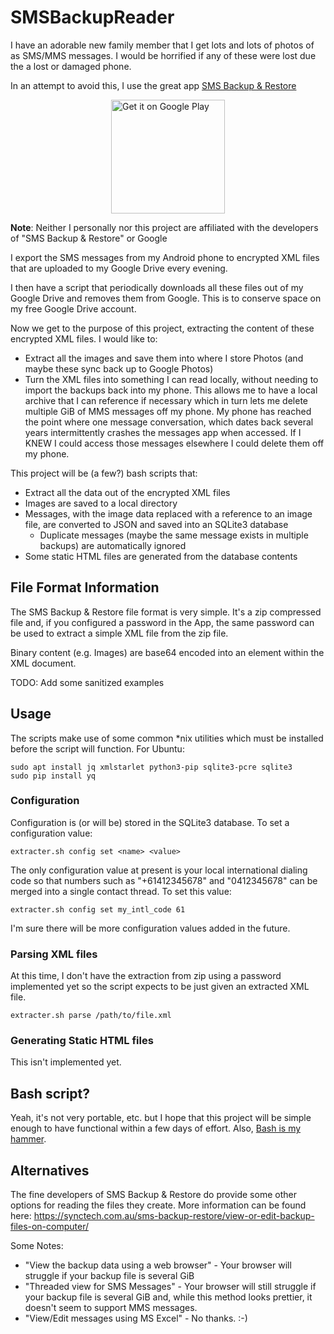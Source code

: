 # SMSBackupReader
I have an adorable new family member that I get lots and lots of photos of as
SMS/MMS messages.  I would be horrified if any of these were lost due the a lost
or damaged phone.

In an attempt to avoid this, I use the great app [SMS Backup & Restore](https://play.google.com/store/apps/details?id=com.riteshsahu.SMSBackupRestore&hl=en_AU&gl=US&pcampaignid=pcampaignidMKT-Other-global-all-co-prtnr-py-PartBadge-Mar2515-1)

<a href='https://play.google.com/store/apps/details?id=com.riteshsahu.SMSBackupRestore&hl=en_AU&gl=US&pcampaignid=pcampaignidMKT-Other-global-all-co-prtnr-py-PartBadge-Mar2515-1'><img alt='Get it on Google Play' src='https://play.google.com/intl/en_us/badges/static/images/badges/en_badge_web_generic.png' style='width: 13em; display: block; margin-left: auto; margin-right: auto;' /></a>

**Note**: Neither I personally nor this project are affiliated with the
developers of "SMS Backup & Restore" or Google

I export the SMS messages from my Android phone to encrypted XML files that are
uploaded to my Google Drive every evening.

I then have a script that periodically downloads all these files out of my
Google Drive and removes them from Google.  This is to conserve space on my free
Google Drive account.

Now we get to the purpose of this project, extracting the content of these
encrypted XML files.  I would like to:
* Extract all the images and save them into where I store Photos (and maybe
  these sync back up to Google Photos)
* Turn the XML files into something I can read locally, without needing to
  import the backups back into my phone.  This allows me to have a local archive
  that I can reference if necessary which in turn lets me delete multiple GiB of
  MMS messages off my phone.  My phone has reached the point where one message
  conversation, which dates back several years intermittently crashes the
  messages app when accessed.  If I KNEW I could access those messages elsewhere
  I could delete them off my phone.

This project will be (a few?) bash scripts that:
* Extract all the data out of the encrypted XML files
* Images are saved to a local directory
* Messages, with the image data replaced with a reference to an image file, are
  converted to JSON and saved into an SQLite3 database
  * Duplicate messages (maybe the same message exists in multiple backups) are
    automatically ignored
* Some static HTML files are generated from the database contents

## File Format Information
The SMS Backup & Restore file format is very simple.  It's a zip compressed file
and, if you configured a password in the App, the same password can be used to
extract a simple XML file from the zip file.

Binary content (e.g. Images) are base64 encoded into an element within the XML
document.

TODO: Add some sanitized examples

## Usage
The scripts make use of some common *nix utilities which must be installed
before the script will function.  For Ubuntu:
```
sudo apt install jq xmlstarlet python3-pip sqlite3-pcre sqlite3
sudo pip install yq
```

### Configuration
Configuration is (or will be) stored in the SQLite3 database.  To set a
configuration value:
```
extracter.sh config set <name> <value>
```

The only configuration value at present is your local international dialing code
so that numbers such as "+61412345678" and "0412345678" can be merged into a
single contact thread.  To set this value:
```
extracter.sh config set my_intl_code 61
```

I'm sure there will be more configuration values added in the future.

### Parsing XML files
At this time, I don't have the extraction from zip using a password implemented
yet so the script expects to be just given an extracted XML file.
```
extracter.sh parse /path/to/file.xml
```

### Generating Static HTML files
This isn't implemented yet.

## Bash script?
Yeah, it's not very portable, etc. but I hope that this project will be simple
enough to have functional within a few days of effort.  Also,
[Bash is my hammer](https://en.wikipedia.org/wiki/Law_of_the_instrument#Computer_programming).

## Alternatives
The fine developers of SMS Backup & Restore do provide some other options for
reading the files they create.  More information can be found here: https://synctech.com.au/sms-backup-restore/view-or-edit-backup-files-on-computer/

Some Notes:
* "View the backup data using a web browser" - Your browser will struggle if
  your backup file is several GiB
* "Threaded view for SMS Messages" - Your browser will still struggle if your
  backup file is several GiB and, while this method looks prettier, it doesn't
  seem to support MMS messages.
* "View/Edit messages using MS Excel" - No thanks. :-)
